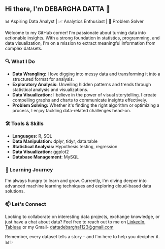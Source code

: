 ## Hi there, I'm DEBARGHA DATTA 👋

📊 Aspiring Data Analyst | 📈 Analytics Enthusiast | 🧠 Problem Solver

Welcome to my GitHub corner! I'm passionate about turning data into actionable insights. With a strong foundation in statistics, programming, and data visualization, I'm on a mission to extract meaningful information from complex datasets.

### 🔍 What I Do

- **Data Wrangling:** I love digging into messy data and transforming it into a structured format for analysis. 
- **Exploratory Analysis:** Unveiling hidden patterns and trends through statistical analysis and visualizations.
- **Data Visualization:** I believe in the power of visual storytelling. I create compelling graphs and charts to communicate insights effectively.
- **Problem Solving:** Whether it's finding the right algorithm or optimizing a process, I enjoy tackling data-related challenges head-on.

### 🛠️ Tools & Skills

- **Languages:** R, SQL
- **Data Manipulation:** dplyr, tidyr, data.table
- **Statistical Analysis:** Hypothesis testing, regression
- **Data Visualization:** ggplot2
- **Database Management:** MySQL

### 🌱 Learning Journey

I'm always hungry to learn and grow. Currently, I'm diving deeper into advanced machine learning techniques and exploring cloud-based data solutions.

### 📫 Let's Connect

Looking to collaborate on interesting data projects, exchange knowledge, or just have a chat about data? Feel free to reach out to me on [LinkedIn](www.linkedin.com/in/debargha-datta02), [Tableau](https://public.tableau.com/app/profile/debargha.datta) or my Gmail- dattadebargha1123@gmail.com

Remember, every dataset tells a story – and I'm here to help you decipher it. 📊✨
